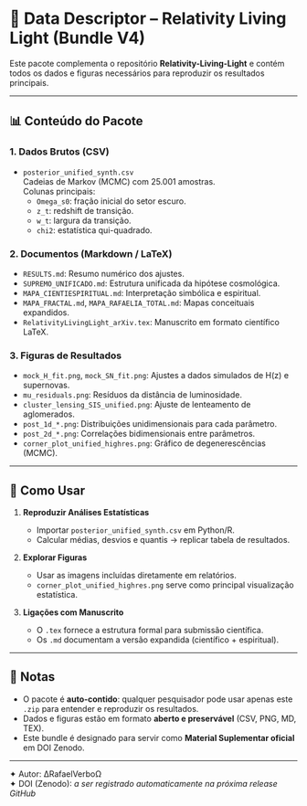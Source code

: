 # 📂 Data Descriptor – Relativity Living Light (Bundle V4)

Este pacote complementa o repositório **Relativity-Living-Light** e contém todos os dados e figuras necessários para reproduzir os resultados principais.

---

## 📊 Conteúdo do Pacote

### 1. **Dados Brutos (CSV)**
- `posterior_unified_synth.csv`  
  Cadeias de Markov (MCMC) com 25.001 amostras.  
  Colunas principais:  
  - `Omega_s0`: fração inicial do setor escuro.  
  - `z_t`: redshift de transição.  
  - `w_t`: largura da transição.  
  - `chi2`: estatística qui-quadrado.  

### 2. **Documentos (Markdown / LaTeX)**
- `RESULTS.md`: Resumo numérico dos ajustes.  
- `SUPREMO_UNIFICADO.md`: Estrutura unificada da hipótese cosmológica.  
- `MAPA_CIENTIESPIRITUAL.md`: Interpretação simbólica e espiritual.  
- `MAPA_FRACTAL.md`, `MAPA_RAFAELIA_TOTAL.md`: Mapas conceituais expandidos.  
- `RelativityLivingLight_arXiv.tex`: Manuscrito em formato científico LaTeX.  

### 3. **Figuras de Resultados**
- `mock_H_fit.png`, `mock_SN_fit.png`: Ajustes a dados simulados de H(z) e supernovas.  
- `mu_residuals.png`: Resíduos da distância de luminosidade.  
- `cluster_lensing_SIS_unified.png`: Ajuste de lenteamento de aglomerados.  
- `post_1d_*.png`: Distribuições unidimensionais para cada parâmetro.  
- `post_2d_*.png`: Correlações bidimensionais entre parâmetros.  
- `corner_plot_unified_highres.png`: Gráfico de degenerescências (MCMC).  

---

## 🔎 Como Usar

1. **Reproduzir Análises Estatísticas**  
   - Importar `posterior_unified_synth.csv` em Python/R.  
   - Calcular médias, desvios e quantis → replicar tabela de resultados.

2. **Explorar Figuras**  
   - Usar as imagens incluídas diretamente em relatórios.  
   - `corner_plot_unified_highres.png` serve como principal visualização estatística.

3. **Ligações com Manuscrito**  
   - O `.tex` fornece a estrutura formal para submissão científica.  
   - Os `.md` documentam a versão expandida (científico + espiritual).  

---

## 📌 Notas

- O pacote é **auto-contido**: qualquer pesquisador pode usar apenas este `.zip` para entender e reproduzir os resultados.  
- Dados e figuras estão em formato **aberto e preservável** (CSV, PNG, MD, TEX).  
- Este bundle é designado para servir como **Material Suplementar oficial** em DOI Zenodo.  

---

✦ Autor: ∆RafaelVerboΩ  
✦ DOI (Zenodo): *a ser registrado automaticamente na próxima release GitHub*
